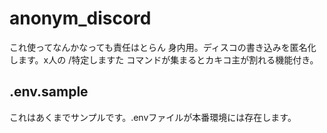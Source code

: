 # anonym_discord
これ使ってなんかなっても責任はとらん
身内用。ディスコの書き込みを匿名化します。x人の /特定しますた コマンドが集まるとカキコ主が割れる機能付き。
## .env.sample
これはあくまでサンプルです。.envファイルが本番環境には存在します。
